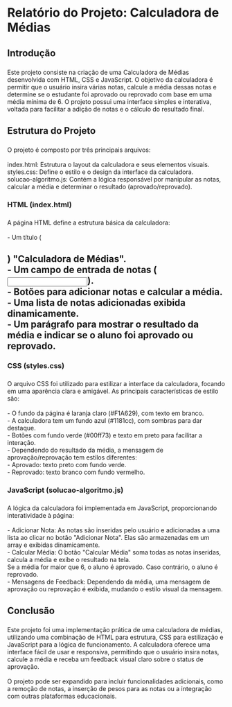 <h1 align="left">Relatório do Projeto: Calculadora de Médias</h1>

###

<h2 align="left">Introdução</h2>

###

<p align="left">Este projeto consiste na criação de uma Calculadora de Médias desenvolvida com HTML, CSS e JavaScript. O objetivo da calculadora é permitir que o usuário insira várias notas, calcule a média dessas notas e determine se o estudante foi aprovado ou reprovado com base em uma média mínima de 6. O projeto possui uma interface simples e interativa, voltada para facilitar a adição de notas e o cálculo do resultado final.</p>

###

<h2 align="left">Estrutura do Projeto</h2>

###

<p align="left">O projeto é composto por três principais arquivos:<br><br>index.html: Estrutura o layout da calculadora e seus elementos visuais.<br>styles.css: Define o estilo e o design da interface da calculadora.<br>solucao-algoritmo.js: Contém a lógica responsável por manipular as notas, calcular a média e determinar o resultado (aprovado/reprovado).</p>

###

<h3 align="left">HTML (index.html)</h3>

###

<p align="left">A página HTML define a estrutura básica da calculadora:<br><br>- Um título (<h2>) "Calculadora de Médias".<br>- Um campo de entrada de notas (<input type="number">).<br>- Botões para adicionar notas e calcular a média.<br>- Uma lista de notas adicionadas exibida dinamicamente.<br>- Um parágrafo para mostrar o resultado da média e indicar se o aluno foi aprovado ou reprovado.</p>

###

<h3 align="left">CSS (styles.css)</h3>

###

<p align="left">O arquivo CSS foi utilizado para estilizar a interface da calculadora, focando em uma aparência clara e amigável. As principais características de estilo são:<br><br>- O fundo da página é laranja claro (#F1A629), com texto em branco.<br>- A calculadora tem um fundo azul (#1181cc), com sombras para dar destaque.<br>- Botões com fundo verde (#00ff73) e texto em preto para facilitar a interação.<br>- Dependendo do resultado da média, a mensagem de aprovação/reprovação tem estilos diferentes:<br>- Aprovado: texto preto com fundo verde.<br>- Reprovado: texto branco com fundo vermelho.</p>

###

<h3 align="left">JavaScript (solucao-algoritmo.js)</h3>

###

<p align="left">A lógica da calculadora foi implementada em JavaScript, proporcionando interatividade à página:<br><br>- Adicionar Nota: As notas são inseridas pelo usuário e adicionadas a uma lista ao clicar no botão "Adicionar Nota". Elas são armazenadas em um array e exibidas dinamicamente.<br>- Calcular Média: O botão "Calcular Média" soma todas as notas inseridas, calcula a média e exibe o resultado na tela.<br>Se a média for maior que 6, o aluno é aprovado. Caso contrário, o aluno é reprovado.<br>- Mensagens de Feedback: Dependendo da média, uma mensagem de aprovação ou reprovação é exibida, mudando o estilo visual da mensagem.</p>

###

<h2 align="left">Conclusão</h2>

###

<p align="left">Este projeto foi uma implementação prática de uma calculadora de médias, utilizando uma combinação de HTML para estrutura, CSS para estilização e JavaScript para a lógica de funcionamento. A calculadora oferece uma interface fácil de usar e responsiva, permitindo que o usuário insira notas, calcule a média e receba um feedback visual claro sobre o status de aprovação.<br><br>O projeto pode ser expandido para incluir funcionalidades adicionais, como a remoção de notas, a inserção de pesos para as notas ou a integração com outras plataformas educacionais.</p>

###
